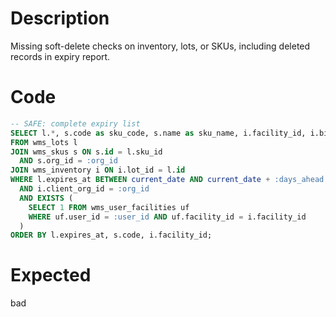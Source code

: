 # Description

Missing soft-delete checks on inventory, lots, or SKUs, including deleted records in expiry report.

# Code

```sql
-- SAFE: complete expiry list
SELECT l.*, s.code as sku_code, s.name as sku_name, i.facility_id, i.bin, i.qty_on_hand
FROM wms_lots l
JOIN wms_skus s ON s.id = l.sku_id 
  AND s.org_id = :org_id
JOIN wms_inventory i ON i.lot_id = l.id
WHERE l.expires_at BETWEEN current_date AND current_date + :days_ahead * INTERVAL '1 day'
  AND i.client_org_id = :org_id
  AND EXISTS (
    SELECT 1 FROM wms_user_facilities uf
    WHERE uf.user_id = :user_id AND uf.facility_id = i.facility_id
  )
ORDER BY l.expires_at, s.code, i.facility_id;
```

# Expected

bad